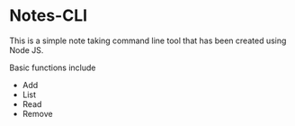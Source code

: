 # Notes-CLI
This is a simple note taking command line tool that has been created using Node JS.

Basic functions include
- Add
- List
- Read
- Remove
